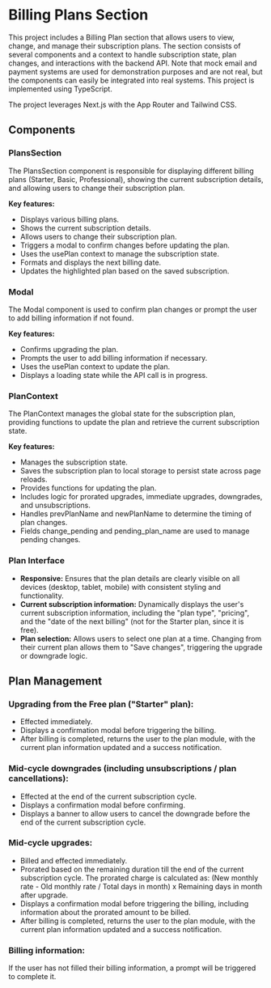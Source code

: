# Billing Plans Section

This project includes a Billing Plan section that allows users to view, change, and manage their subscription plans. The section consists of several components and a context to handle subscription state, plan changes, and interactions with the backend API. Note that mock email and payment systems are used for demonstration purposes and are not real, but the components can easily be integrated into real systems. This project is implemented using TypeScript.

The project leverages Next.js with the App Router and Tailwind CSS.

## Components

### PlansSection

The PlansSection component is responsible for displaying different billing plans (Starter, Basic, Professional), showing the current subscription details, and allowing users to change their subscription plan.

**Key features:**

- Displays various billing plans.
- Shows the current subscription details.
- Allows users to change their subscription plan.
- Triggers a modal to confirm changes before updating the plan.
- Uses the usePlan context to manage the subscription state.
- Formats and displays the next billing date.
- Updates the highlighted plan based on the saved subscription.

### Modal

The Modal component is used to confirm plan changes or prompt the user to add billing information if not found.

**Key features:**

- Confirms upgrading the plan.
- Prompts the user to add billing information if necessary.
- Uses the usePlan context to update the plan.
- Displays a loading state while the API call is in progress.

### PlanContext

The PlanContext manages the global state for the subscription plan, providing functions to update the plan and retrieve the current subscription state.

**Key features:**

- Manages the subscription state.
- Saves the subscription plan to local storage to persist state across page reloads.
- Provides functions for updating the plan.
- Includes logic for prorated upgrades, immediate upgrades, downgrades, and unsubscriptions.
- Handles prevPlanName and newPlanName to determine the timing of plan changes.
- Fields change_pending and pending_plan_name are used to manage pending changes.

### Plan Interface

- **Responsive:** Ensures that the plan details are clearly visible on all devices (desktop, tablet, mobile) with consistent styling and functionality.
- **Current subscription information:** Dynamically displays the user's current subscription information, including the "plan type", "pricing", and the "date of the next billing" (not for the Starter plan, since it is free).
- **Plan selection:** Allows users to select one plan at a time. Changing from their current plan allows them to "Save changes", triggering the upgrade or downgrade logic.

## Plan Management

### Upgrading from the Free plan ("Starter" plan):

- Effected immediately.
- Displays a confirmation modal before triggering the billing.
- After billing is completed, returns the user to the plan module, with the current plan information updated and a success notification.

### Mid-cycle downgrades (including unsubscriptions / plan cancellations):

- Effected at the end of the current subscription cycle.
- Displays a confirmation modal before confirming.
- Displays a banner to allow users to cancel the downgrade before the end of the current subscription cycle.

### Mid-cycle upgrades:

- Billed and effected immediately.
- Prorated based on the remaining duration till the end of the current subscription cycle. The prorated charge is calculated as: (New monthly rate - Old monthly rate / Total days in month) x Remaining days in month after upgrade.
- Displays a confirmation modal before triggering the billing, including information about the prorated amount to be billed.
- After billing is completed, returns the user to the plan module, with the current plan information updated and a success notification.

### Billing information:

If the user has not filled their billing information, a prompt will be triggered to complete it.

